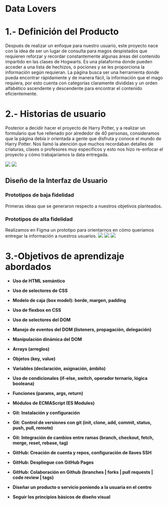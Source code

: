# Data Lovers

# 1.- Definición del Producto
Después de realizar un enfoque para nuestro usuario, este proyecto nace con la idea de ser un lugar de consulta para magos despistados que requieren reforzar y recordar constantemente algunas áreas del contenido impartido en las clases de Hogwarts. Es una plataforma donde pueden acceder a una lista de hechizos, o pociones y se les proporciona la información según requieran. 
La página busca ser una herramienta donde pueda encontrar rápidamente y de manera fácil, la información que el mago requiera, por esto cuenta con categorías claramente divididas y un orden alfabético ascendente y descendente para encontrar el contenido eficientemente. 

# 2.- Historias de usuario
Posterior a decidir hacer el proyecto de Harry Potter, y a realizar un formulario que fue rellenado por alrededor de 40 personas, consideramos que la página debía ir orientada a gente que disfruta y conoce el mundo de Harry Potter. Nos llamó la atención que muchos recordaban detalles de criaturas, clases o profesores muy específicos y esto nos hizo re-enfocar el proyecto  y cómo trabajaríamos la data entregada.

<img src="./images/Qhechizos.png">
<img src="./images/Qpociones.png">

## Diseño de la Interfaz de Usuario
### Prototipos de baja fidelidad

Primeras ideas que se generaron respecto a nuestros objetivos planteados.


### Prototipos de alta fidelidad
Realizamos en Figma un prototipo para orientarnos en cómo queríamos entregar la información a nuestros usuarios.
<img src="./images/PAF1.png">
<img src="./images/PAF2.png">
<img src="./images/PAF3.png">


# 3.-Objetivos de aprendizaje abordados

- **Uso de HTML semántico**
- **Uso de selectores de CSS**
- **Modelo de caja (box model): borde, margen, padding**
- **Uso de flexbox en CSS**
- **Uso de selectores del DOM**
- **Manejo de eventos del DOM (listeners, propagación, delegación)**
- **Manipulación dinámica del DOM**

- **Arrays (arreglos)**
- **Objetos (key, value)**
- **Variables (declaración, asignación, ámbito)**
- **Uso de condicionales (if-else, switch, operador ternario, lógica booleana)**
- **Funciones (params, args, return)**

- **Módulos de ECMAScript (ES Modules)**

- **Git: Instalación y configuración**
- **Git: Control de versiones con git (init, clone, add, commit, status, push, pull, remote)**
- **Git: Integración de cambios entre ramas (branch, checkout, fetch, merge, reset, rebase, tag)**
- **GitHub: Creación de cuenta y repos, configuración de llaves SSH**
- **GitHub: Despliegue con GitHub Pages**
- **GitHub: Colaboración en Github (branches | forks | pull requests | code review | tags)**

- **Diseñar un producto o servicio poniendo a la usuaria en el centro**

- **Seguir los principios básicos de diseño visual**
